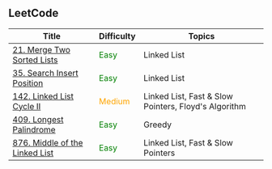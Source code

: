 ## LeetCode
| Title                                                                                                 | Difficulty                                | Topics                                               |
| ----------------------------------------------------------------------------------------------------- | ----------------------------------------- | ---------------------------------------------------- |
| <a href="https://leetcode.com/problems/merge-two-sorted-lists/">21. Merge Two Sorted Lists</a>        | <span style="color: green">Easy</span>    | Linked List                                          |
| <a href="https://leetcode.com/problems/search-insert-position/">35. Search Insert Position</a>        | <span style="color: green">Easy</span>    | Linked List                                          |
| <a href="https://leetcode.com/problems/linked-list-cycle-ii/">142. Linked List Cycle II</a>           | <span style="color: orange">Medium</span> | Linked List, Fast & Slow Pointers, Floyd's Algorithm |
| <a href="https://leetcode.com/problems/longest-palindrome/">409. Longest Palindrome</a>               | <span style="color: green">Easy</span>    | Greedy                                               |
| <a href="https://leetcode.com/problems/middle-of-the-linked-list/">876. Middle of the Linked List</a> | <span style="color: green">Easy</span>    | Linked List, Fast & Slow Pointers                    |
